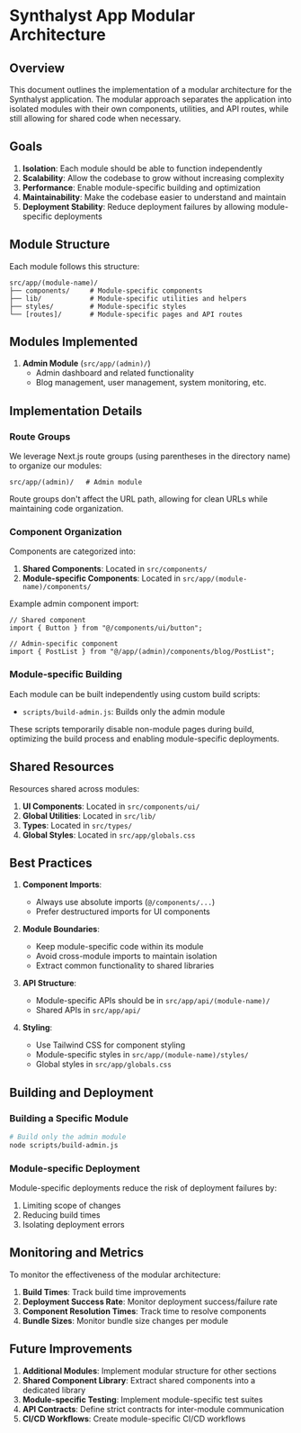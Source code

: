 # Synthalyst App Modular Architecture

## Overview

This document outlines the implementation of a modular architecture for the Synthalyst application. The modular approach separates the application into isolated modules with their own components, utilities, and API routes, while still allowing for shared code when necessary.

## Goals

1. **Isolation**: Each module should be able to function independently
2. **Scalability**: Allow the codebase to grow without increasing complexity
3. **Performance**: Enable module-specific building and optimization
4. **Maintainability**: Make the codebase easier to understand and maintain
5. **Deployment Stability**: Reduce deployment failures by allowing module-specific deployments

## Module Structure

Each module follows this structure:

```
src/app/(module-name)/
├── components/     # Module-specific components
├── lib/            # Module-specific utilities and helpers
├── styles/         # Module-specific styles
└── [routes]/       # Module-specific pages and API routes
```

## Modules Implemented

1. **Admin Module** (`src/app/(admin)/`)
   - Admin dashboard and related functionality
   - Blog management, user management, system monitoring, etc.

## Implementation Details

### Route Groups

We leverage Next.js route groups (using parentheses in the directory name) to organize our modules:

```
src/app/(admin)/   # Admin module
```

Route groups don't affect the URL path, allowing for clean URLs while maintaining code organization.

### Component Organization

Components are categorized into:

1. **Shared Components**: Located in `src/components/`
2. **Module-specific Components**: Located in `src/app/(module-name)/components/`

Example admin component import:

```tsx
// Shared component
import { Button } from "@/components/ui/button";

// Admin-specific component
import { PostList } from "@/app/(admin)/components/blog/PostList";
```

### Module-specific Building

Each module can be built independently using custom build scripts:

- `scripts/build-admin.js`: Builds only the admin module

These scripts temporarily disable non-module pages during build, optimizing the build process and enabling module-specific deployments.

## Shared Resources

Resources shared across modules:

1. **UI Components**: Located in `src/components/ui/`
2. **Global Utilities**: Located in `src/lib/`
3. **Types**: Located in `src/types/`
4. **Global Styles**: Located in `src/app/globals.css`

## Best Practices

1. **Component Imports**:

   - Always use absolute imports (`@/components/...`)
   - Prefer destructured imports for UI components

2. **Module Boundaries**:

   - Keep module-specific code within its module
   - Avoid cross-module imports to maintain isolation
   - Extract common functionality to shared libraries

3. **API Structure**:

   - Module-specific APIs should be in `src/app/api/(module-name)/`
   - Shared APIs in `src/app/api/`

4. **Styling**:
   - Use Tailwind CSS for component styling
   - Module-specific styles in `src/app/(module-name)/styles/`
   - Global styles in `src/app/globals.css`

## Building and Deployment

### Building a Specific Module

```bash
# Build only the admin module
node scripts/build-admin.js
```

### Module-specific Deployment

Module-specific deployments reduce the risk of deployment failures by:

1. Limiting scope of changes
2. Reducing build times
3. Isolating deployment errors

## Monitoring and Metrics

To monitor the effectiveness of the modular architecture:

1. **Build Times**: Track build time improvements
2. **Deployment Success Rate**: Monitor deployment success/failure rate
3. **Component Resolution Times**: Track time to resolve components
4. **Bundle Sizes**: Monitor bundle size changes per module

## Future Improvements

1. **Additional Modules**: Implement modular structure for other sections
2. **Shared Component Library**: Extract shared components into a dedicated library
3. **Module-specific Testing**: Implement module-specific test suites
4. **API Contracts**: Define strict contracts for inter-module communication
5. **CI/CD Workflows**: Create module-specific CI/CD workflows
